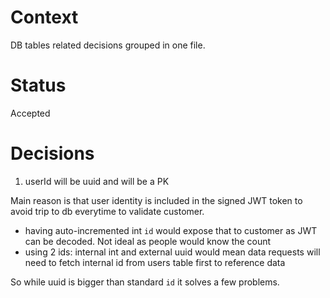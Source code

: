 # Context

DB tables related decisions grouped in one file.

# Status

Accepted

# Decisions

1. userId will be uuid and will be a PK

Main reason is that user identity is included in the signed JWT token to avoid trip to db everytime to validate customer. 

 - having auto-incremented int `id` would expose that to customer as JWT can be decoded. Not ideal as people would know the count
 - using 2 ids: internal int and external uuid would mean data requests will need to fetch internal id from users table first to reference data

So while uuid is bigger than standard `id` it solves a few problems.
